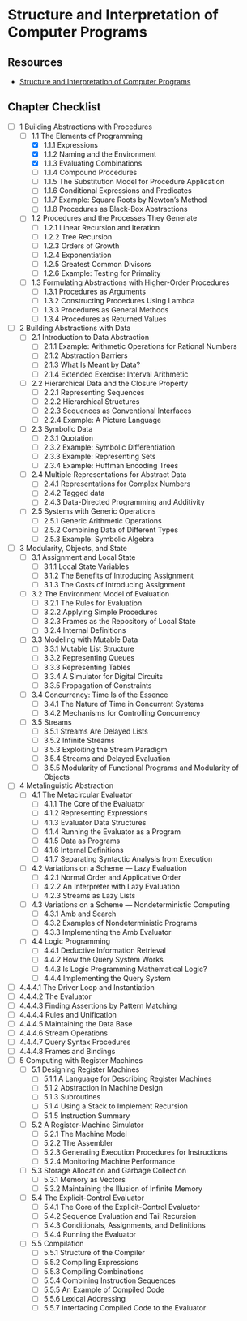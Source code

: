 Structure and Interpretation of Computer Programs
===

Resources
---

- [Structure and Interpretation of Computer Programs][1]

<!-- Links -->
[1]: https://sarabander.github.io/sicp/html/index.xhtml#SEC_Contents

<!-- Links end -->


Chapter Checklist
---

- [ ] 1 Building Abstractions with Procedures
    - [ ] 1.1 The Elements of Programming
        - [x] 1.1.1 Expressions
        - [x] 1.1.2 Naming and the Environment
        - [x] 1.1.3 Evaluating Combinations
        - [ ] 1.1.4 Compound Procedures
        - [ ] 1.1.5 The Substitution Model for Procedure Application
        - [ ] 1.1.6 Conditional Expressions and Predicates
        - [ ] 1.1.7 Example: Square Roots by Newton’s Method
        - [ ] 1.1.8 Procedures as Black-Box Abstractions
    - [ ] 1.2 Procedures and the Processes They Generate
        - [ ] 1.2.1 Linear Recursion and Iteration
        - [ ] 1.2.2 Tree Recursion
        - [ ] 1.2.3 Orders of Growth
        - [ ] 1.2.4 Exponentiation
        - [ ] 1.2.5 Greatest Common Divisors
        - [ ] 1.2.6 Example: Testing for Primality
    - [ ] 1.3 Formulating Abstractions with Higher-Order Procedures
        - [ ] 1.3.1 Procedures as Arguments
        - [ ] 1.3.2 Constructing Procedures Using Lambda
        - [ ] 1.3.3 Procedures as General Methods
        - [ ] 1.3.4 Procedures as Returned Values
- [ ] 2 Building Abstractions with Data
    - [ ] 2.1 Introduction to Data Abstraction
        - [ ] 2.1.1 Example: Arithmetic Operations for Rational Numbers
        - [ ] 2.1.2 Abstraction Barriers
        - [ ] 2.1.3 What Is Meant by Data?
        - [ ] 2.1.4 Extended Exercise: Interval Arithmetic
    - [ ] 2.2 Hierarchical Data and the Closure Property
        - [ ] 2.2.1 Representing Sequences
        - [ ] 2.2.2 Hierarchical Structures
        - [ ] 2.2.3 Sequences as Conventional Interfaces
        - [ ] 2.2.4 Example: A Picture Language
    - [ ] 2.3 Symbolic Data
        - [ ] 2.3.1 Quotation
        - [ ] 2.3.2 Example: Symbolic Differentiation
        - [ ] 2.3.3 Example: Representing Sets
        - [ ] 2.3.4 Example: Huffman Encoding Trees
    - [ ] 2.4 Multiple Representations for Abstract Data
        - [ ] 2.4.1 Representations for Complex Numbers
        - [ ] 2.4.2 Tagged data
        - [ ] 2.4.3 Data-Directed Programming and Additivity
    - [ ] 2.5 Systems with Generic Operations
        - [ ] 2.5.1 Generic Arithmetic Operations
        - [ ] 2.5.2 Combining Data of Different Types
        - [ ] 2.5.3 Example: Symbolic Algebra
- [ ] 3 Modularity, Objects, and State
    - [ ] 3.1 Assignment and Local State
        - [ ] 3.1.1 Local State Variables
        - [ ] 3.1.2 The Benefits of Introducing Assignment
        - [ ] 3.1.3 The Costs of Introducing Assignment
    - [ ] 3.2 The Environment Model of Evaluation
        - [ ] 3.2.1 The Rules for Evaluation
        - [ ] 3.2.2 Applying Simple Procedures
        - [ ] 3.2.3 Frames as the Repository of Local State
        - [ ] 3.2.4 Internal Definitions
    - [ ] 3.3 Modeling with Mutable Data
        - [ ] 3.3.1 Mutable List Structure
        - [ ] 3.3.2 Representing Queues
        - [ ] 3.3.3 Representing Tables
        - [ ] 3.3.4 A Simulator for Digital Circuits
        - [ ] 3.3.5 Propagation of Constraints
    - [ ] 3.4 Concurrency: Time Is of the Essence
        - [ ] 3.4.1 The Nature of Time in Concurrent Systems
        - [ ] 3.4.2 Mechanisms for Controlling Concurrency
    - [ ] 3.5 Streams
        - [ ] 3.5.1 Streams Are Delayed Lists
        - [ ] 3.5.2 Infinite Streams
        - [ ] 3.5.3 Exploiting the Stream Paradigm
        - [ ] 3.5.4 Streams and Delayed Evaluation
        - [ ] 3.5.5 Modularity of Functional Programs and Modularity of Objects
- [ ] 4 Metalinguistic Abstraction
    - [ ] 4.1 The Metacircular Evaluator
        - [ ] 4.1.1 The Core of the Evaluator
        - [ ] 4.1.2 Representing Expressions
        - [ ] 4.1.3 Evaluator Data Structures
        - [ ] 4.1.4 Running the Evaluator as a Program
        - [ ] 4.1.5 Data as Programs
        - [ ] 4.1.6 Internal Definitions
        - [ ] 4.1.7 Separating Syntactic Analysis from Execution
    - [ ] 4.2 Variations on a Scheme — Lazy Evaluation
        - [ ] 4.2.1 Normal Order and Applicative Order
        - [ ] 4.2.2 An Interpreter with Lazy Evaluation
        - [ ] 4.2.3 Streams as Lazy Lists
    - [ ] 4.3 Variations on a Scheme — Nondeterministic Computing
        - [ ] 4.3.1 Amb and Search
        - [ ] 4.3.2 Examples of Nondeterministic Programs
        - [ ] 4.3.3 Implementing the Amb Evaluator
    - [ ] 4.4 Logic Programming
        - [ ] 4.4.1 Deductive Information Retrieval
        - [ ] 4.4.2 How the Query System Works
        - [ ] 4.4.3 Is Logic Programming Mathematical Logic?
        - [ ] 4.4.4 Implementing the Query System
- [ ] 4.4.4.1 The Driver Loop and Instantiation
- [ ] 4.4.4.2 The Evaluator
- [ ] 4.4.4.3 Finding Assertions by Pattern Matching
- [ ] 4.4.4.4 Rules and Unification
- [ ] 4.4.4.5 Maintaining the Data Base
- [ ] 4.4.4.6 Stream Operations
- [ ] 4.4.4.7 Query Syntax Procedures
- [ ] 4.4.4.8 Frames and Bindings
- [ ] 5 Computing with Register Machines
    - [ ] 5.1 Designing Register Machines
        - [ ] 5.1.1 A Language for Describing Register Machines
        - [ ] 5.1.2 Abstraction in Machine Design
        - [ ] 5.1.3 Subroutines
        - [ ] 5.1.4 Using a Stack to Implement Recursion
        - [ ] 5.1.5 Instruction Summary
    - [ ] 5.2 A Register-Machine Simulator
        - [ ] 5.2.1 The Machine Model
        - [ ] 5.2.2 The Assembler
        - [ ] 5.2.3 Generating Execution Procedures for Instructions
        - [ ] 5.2.4 Monitoring Machine Performance
    - [ ] 5.3 Storage Allocation and Garbage Collection
        - [ ] 5.3.1 Memory as Vectors
        - [ ] 5.3.2 Maintaining the Illusion of Infinite Memory
    - [ ] 5.4 The Explicit-Control Evaluator
        - [ ] 5.4.1 The Core of the Explicit-Control Evaluator
        - [ ] 5.4.2 Sequence Evaluation and Tail Recursion
        - [ ] 5.4.3 Conditionals, Assignments, and Definitions
        - [ ] 5.4.4 Running the Evaluator
    - [ ] 5.5 Compilation
        - [ ] 5.5.1 Structure of the Compiler
        - [ ] 5.5.2 Compiling Expressions
        - [ ] 5.5.3 Compiling Combinations
        - [ ] 5.5.4 Combining Instruction Sequences
        - [ ] 5.5.5 An Example of Compiled Code
        - [ ] 5.5.6 Lexical Addressing
        - [ ] 5.5.7 Interfacing Compiled Code to the Evaluator
